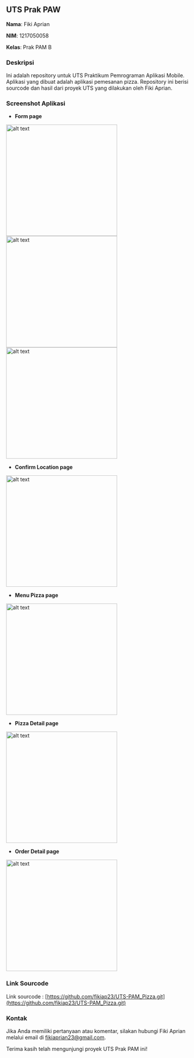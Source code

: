 ## UTS Prak PAW

**Nama**: Fiki Aprian

**NIM**: 1217050058

**Kelas**: Prak PAM B

### Deskripsi

Ini adalah repository untuk UTS Praktikum Pemrograman Aplikasi Mobile. Aplikasi yang dibuat adalah aplikasi pemesanan pizza. Repository ini berisi sourcode dan hasil dari proyek UTS yang dilakukan oleh Fiki Aprian.

### Screenshot Aplikasi

- **Form page**

<img src="ss/1.png" alt="alt text" width="300">

<img src="ss/2.png" alt="alt text" width="300">

<img src="ss/3.png" alt="alt text" width="300">

- **Confirm Location page**

<img src="ss/4.png" alt="alt text" width="300">

- **Menu Pizza page**

<img src="ss/5.png" alt="alt text" width="300">

- **Pizza Detail page**

<img src="ss/6.png" alt="alt text" width="300">

- **Order Detail page**

<img src="ss/7.png" alt="alt text" width="300">

### Link Sourcode

Link sourcode : [https://github.com/fikiap23/UTS-PAM_Pizza.git](https://github.com/fikiap23/UTS-PAM_Pizza.git)

### Kontak

Jika Anda memiliki pertanyaan atau komentar, silakan hubungi Fiki Aprian melalui email di [fikiaprian23@gmail.com](mailto:fikiaprian23@gmail.com).

Terima kasih telah mengunjungi proyek UTS Prak PAM ini!
